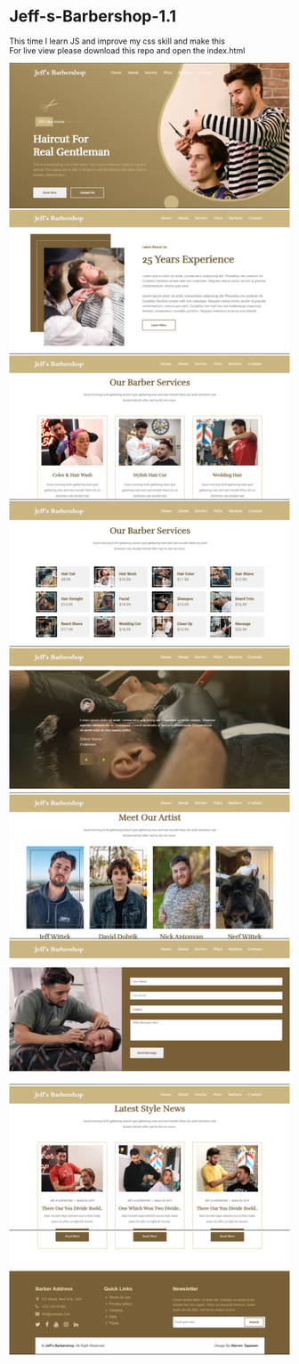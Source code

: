 # Jeff-s-Barbershop-1.1

This time I learn JS and improve my css skill and make this\
For live view please download this repo and open the index.html

![](img/thumbnail.png "This is Jeff's Barbershop 1.1")
![](img/thumbnail-1.png "This is Jeff's Barbershop 1.1")
![](img/thumbnail-2.png "This is Jeff's Barbershop 1.1")
![](img/thumbnail-3.png "This is Jeff's Barbershop 1.1")
![](img/thumbnail-4.png "This is Jeff's Barbershop 1.1")
![](img/thumbnail-5.png "This is Jeff's Barbershop 1.1")
![](img/thumbnail-6.png "This is Jeff's Barbershop 1.1")
![](img/thumbnail-7.png "This is Jeff's Barbershop 1.1")
![](img/thumbnail-8.png "This is Jeff's Barbershop 1.1")

